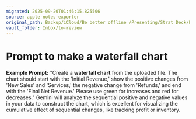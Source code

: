```yaml
---
migrated: 2025-09-20T01:46:15.825506
source: apple-notes-exporter
original_path: Backup/iCloud/Be better offline /Presenting/Strat Deck/Prompt to make a waterfall chart.md
vault_folder: Inbox/to-review
---
```

# Prompt to make a waterfall chart

**Example Prompt:** "Create a **waterfall chart** from the uploaded file. The chart should start with the 'Initial Revenue,' show the positive changes from 'New Sales' and 'Services,' the negative change from 'Refunds,' and end with the 'Final Net Revenue.' Please use green for increases and red for decreases."
Gemini will analyze the sequential positive and negative values in your data to construct the chart, which is excellent for visualizing the cumulative effect of sequential changes, like tracking profit or inventory.
